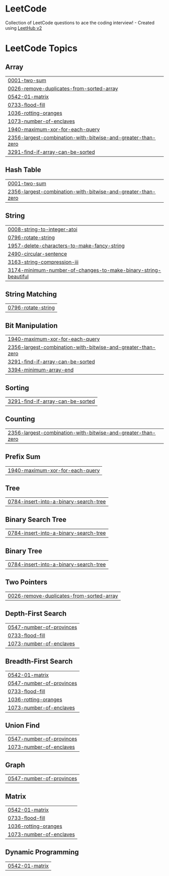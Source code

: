 # LeetCode
Collection of LeetCode questions to ace the coding interview! - Created using [LeetHub v2](https://github.com/arunbhardwaj/LeetHub-2.0)

<!---LeetCode Topics Start-->
# LeetCode Topics
## Array
|  |
| ------- |
| [0001-two-sum](https://github.com/swarupcs/LeetCode/tree/master/0001-two-sum) |
| [0026-remove-duplicates-from-sorted-array](https://github.com/swarupcs/LeetCode/tree/master/0026-remove-duplicates-from-sorted-array) |
| [0542-01-matrix](https://github.com/swarupcs/LeetCode/tree/master/0542-01-matrix) |
| [0733-flood-fill](https://github.com/swarupcs/LeetCode/tree/master/0733-flood-fill) |
| [1036-rotting-oranges](https://github.com/swarupcs/LeetCode/tree/master/1036-rotting-oranges) |
| [1073-number-of-enclaves](https://github.com/swarupcs/LeetCode/tree/master/1073-number-of-enclaves) |
| [1940-maximum-xor-for-each-query](https://github.com/swarupcs/LeetCode/tree/master/1940-maximum-xor-for-each-query) |
| [2356-largest-combination-with-bitwise-and-greater-than-zero](https://github.com/swarupcs/LeetCode/tree/master/2356-largest-combination-with-bitwise-and-greater-than-zero) |
| [3291-find-if-array-can-be-sorted](https://github.com/swarupcs/LeetCode/tree/master/3291-find-if-array-can-be-sorted) |
## Hash Table
|  |
| ------- |
| [0001-two-sum](https://github.com/swarupcs/LeetCode/tree/master/0001-two-sum) |
| [2356-largest-combination-with-bitwise-and-greater-than-zero](https://github.com/swarupcs/LeetCode/tree/master/2356-largest-combination-with-bitwise-and-greater-than-zero) |
## String
|  |
| ------- |
| [0008-string-to-integer-atoi](https://github.com/swarupcs/LeetCode/tree/master/0008-string-to-integer-atoi) |
| [0796-rotate-string](https://github.com/swarupcs/LeetCode/tree/master/0796-rotate-string) |
| [1957-delete-characters-to-make-fancy-string](https://github.com/swarupcs/LeetCode/tree/master/1957-delete-characters-to-make-fancy-string) |
| [2490-circular-sentence](https://github.com/swarupcs/LeetCode/tree/master/2490-circular-sentence) |
| [3163-string-compression-iii](https://github.com/swarupcs/LeetCode/tree/master/3163-string-compression-iii) |
| [3174-minimum-number-of-changes-to-make-binary-string-beautiful](https://github.com/swarupcs/LeetCode/tree/master/3174-minimum-number-of-changes-to-make-binary-string-beautiful) |
## String Matching
|  |
| ------- |
| [0796-rotate-string](https://github.com/swarupcs/LeetCode/tree/master/0796-rotate-string) |
## Bit Manipulation
|  |
| ------- |
| [1940-maximum-xor-for-each-query](https://github.com/swarupcs/LeetCode/tree/master/1940-maximum-xor-for-each-query) |
| [2356-largest-combination-with-bitwise-and-greater-than-zero](https://github.com/swarupcs/LeetCode/tree/master/2356-largest-combination-with-bitwise-and-greater-than-zero) |
| [3291-find-if-array-can-be-sorted](https://github.com/swarupcs/LeetCode/tree/master/3291-find-if-array-can-be-sorted) |
| [3394-minimum-array-end](https://github.com/swarupcs/LeetCode/tree/master/3394-minimum-array-end) |
## Sorting
|  |
| ------- |
| [3291-find-if-array-can-be-sorted](https://github.com/swarupcs/LeetCode/tree/master/3291-find-if-array-can-be-sorted) |
## Counting
|  |
| ------- |
| [2356-largest-combination-with-bitwise-and-greater-than-zero](https://github.com/swarupcs/LeetCode/tree/master/2356-largest-combination-with-bitwise-and-greater-than-zero) |
## Prefix Sum
|  |
| ------- |
| [1940-maximum-xor-for-each-query](https://github.com/swarupcs/LeetCode/tree/master/1940-maximum-xor-for-each-query) |
## Tree
|  |
| ------- |
| [0784-insert-into-a-binary-search-tree](https://github.com/swarupcs/LeetCode/tree/master/0784-insert-into-a-binary-search-tree) |
## Binary Search Tree
|  |
| ------- |
| [0784-insert-into-a-binary-search-tree](https://github.com/swarupcs/LeetCode/tree/master/0784-insert-into-a-binary-search-tree) |
## Binary Tree
|  |
| ------- |
| [0784-insert-into-a-binary-search-tree](https://github.com/swarupcs/LeetCode/tree/master/0784-insert-into-a-binary-search-tree) |
## Two Pointers
|  |
| ------- |
| [0026-remove-duplicates-from-sorted-array](https://github.com/swarupcs/LeetCode/tree/master/0026-remove-duplicates-from-sorted-array) |
## Depth-First Search
|  |
| ------- |
| [0547-number-of-provinces](https://github.com/swarupcs/LeetCode/tree/master/0547-number-of-provinces) |
| [0733-flood-fill](https://github.com/swarupcs/LeetCode/tree/master/0733-flood-fill) |
| [1073-number-of-enclaves](https://github.com/swarupcs/LeetCode/tree/master/1073-number-of-enclaves) |
## Breadth-First Search
|  |
| ------- |
| [0542-01-matrix](https://github.com/swarupcs/LeetCode/tree/master/0542-01-matrix) |
| [0547-number-of-provinces](https://github.com/swarupcs/LeetCode/tree/master/0547-number-of-provinces) |
| [0733-flood-fill](https://github.com/swarupcs/LeetCode/tree/master/0733-flood-fill) |
| [1036-rotting-oranges](https://github.com/swarupcs/LeetCode/tree/master/1036-rotting-oranges) |
| [1073-number-of-enclaves](https://github.com/swarupcs/LeetCode/tree/master/1073-number-of-enclaves) |
## Union Find
|  |
| ------- |
| [0547-number-of-provinces](https://github.com/swarupcs/LeetCode/tree/master/0547-number-of-provinces) |
| [1073-number-of-enclaves](https://github.com/swarupcs/LeetCode/tree/master/1073-number-of-enclaves) |
## Graph
|  |
| ------- |
| [0547-number-of-provinces](https://github.com/swarupcs/LeetCode/tree/master/0547-number-of-provinces) |
## Matrix
|  |
| ------- |
| [0542-01-matrix](https://github.com/swarupcs/LeetCode/tree/master/0542-01-matrix) |
| [0733-flood-fill](https://github.com/swarupcs/LeetCode/tree/master/0733-flood-fill) |
| [1036-rotting-oranges](https://github.com/swarupcs/LeetCode/tree/master/1036-rotting-oranges) |
| [1073-number-of-enclaves](https://github.com/swarupcs/LeetCode/tree/master/1073-number-of-enclaves) |
## Dynamic Programming
|  |
| ------- |
| [0542-01-matrix](https://github.com/swarupcs/LeetCode/tree/master/0542-01-matrix) |
<!---LeetCode Topics End-->
























































































































































































































































































































































